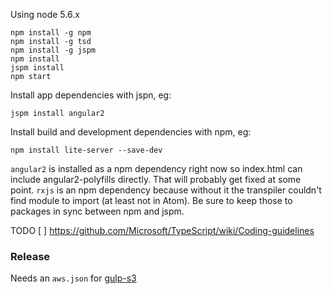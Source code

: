 Using node 5.6.x

```
npm install -g npm
npm install -g tsd
npm install -g jspm
npm install
jspm install
npm start
```

Install app dependencies with jspn, eg:

```
jspm install angular2
```

Install build and development dependencies with npm, eg:

```
npm install lite-server --save-dev
```

`angular2` is installed as a npm dependency right now so index.html can include angular2-polyfills directly. That will probably get fixed at some point. `rxjs` is an npm dependency because without it the transpiler couldn't find module to import (at least not in Atom). Be sure to keep those to packages in sync between npm and jspm.

TODO
[ ] https://github.com/Microsoft/TypeScript/wiki/Coding-guidelines

### Release

Needs an `aws.json` for [gulp-s3](https://www.npmjs.com/package/gulp-s3)
